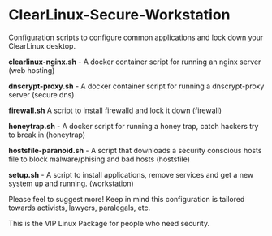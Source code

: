 # ClearLinux-Secure-Workstation
Configuration scripts to configure common applications and lock down your ClearLinux desktop.



**clearlinux-nginx.sh** - A docker container script for running  an nginx server (web hosting)

**dnscrypt-proxy.sh** - A docker container script for running a dnscrypt-proxy server (secure dns)

**firewall.sh** A script to install firewalld and lock it down (firewall)

**honeytrap.sh** - A docker script for running a honey trap, catch hackers try to break in (honeytrap)

**hostsfile-paranoid.sh** - A script that downloads a security conscious hosts file to block malware/phising and bad hosts (hostsfile)

**setup.sh** - A script to install applications, remove services and get a new system up and running. (workstation)




Please feel to suggest more! Keep in mind this configuration is tailored towards activists, lawyers, paralegals, etc. 


This is the VIP Linux Package for people who need security.

